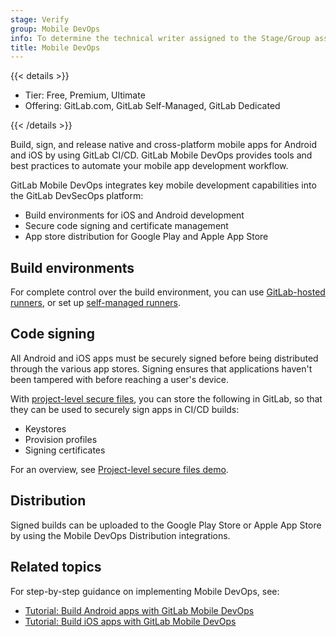 ```yaml
---
stage: Verify
group: Mobile DevOps
info: To determine the technical writer assigned to the Stage/Group associated with this page, see https://handbook.gitlab.com/handbook/product/ux/technical-writing/#assignments
title: Mobile DevOps
---
```


{{< details >}}

- Tier: Free, Premium, Ultimate
- Offering: GitLab.com, GitLab Self-Managed, GitLab Dedicated

{{< /details >}}

Build, sign, and release native and cross-platform mobile apps for Android and iOS by using GitLab CI/CD.
GitLab Mobile DevOps provides tools and best practices to automate your mobile app development workflow.

GitLab Mobile DevOps integrates key mobile development capabilities into the GitLab DevSecOps platform:

- Build environments for iOS and Android development
- Secure code signing and certificate management
- App store distribution for Google Play and Apple App Store

## Build environments

For complete control over the build environment, you can use [GitLab-hosted runners](../runners/_index.md),
or set up [self-managed runners](https://docs.gitlab.com/runner/#use-self-managed-runners).

## Code signing

All Android and iOS apps must be securely signed before being distributed through
the various app stores. Signing ensures that applications haven't been tampered with
before reaching a user's device.

With [project-level secure files](../secure_files/_index.md), you can store the following
in GitLab, so that they can be used to securely sign apps in CI/CD builds:

- Keystores
- Provision profiles
- Signing certificates

<i class="fa fa-youtube-play youtube" aria-hidden="true"></i>
For an overview, see [Project-level secure files demo](https://youtu.be/O7FbJu3H2YM).

## Distribution

Signed builds can be uploaded to the Google Play Store or Apple App Store by using
the Mobile DevOps Distribution integrations.

## Related topics

For step-by-step guidance on implementing Mobile DevOps, see:

- [Tutorial: Build Android apps with GitLab Mobile DevOps](mobile_devops_tutorial_android.md)
- [Tutorial: Build iOS apps with GitLab Mobile DevOps](mobile_devops_tutorial_ios.md)
